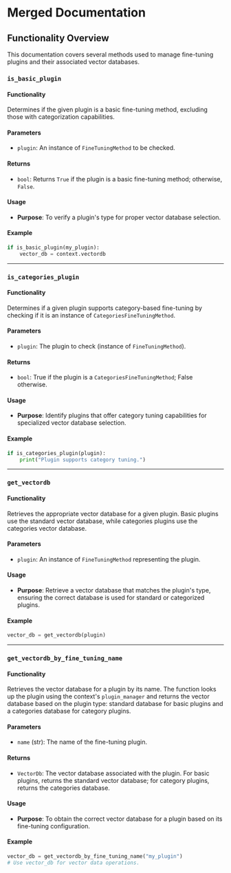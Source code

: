 # Merged Documentation

## Functionality Overview

This documentation covers several methods used to manage fine-tuning plugins and their associated vector databases.

### `is_basic_plugin`

#### Functionality
Determines if the given plugin is a basic fine-tuning method, excluding those with categorization capabilities.

#### Parameters
- `plugin`: An instance of `FineTuningMethod` to be checked.

#### Returns
- `bool`: Returns `True` if the plugin is a basic fine-tuning method; otherwise, `False`.

#### Usage
- **Purpose**: To verify a plugin's type for proper vector database selection.

#### Example
```python
if is_basic_plugin(my_plugin):
    vector_db = context.vectordb
```

---

### `is_categories_plugin`

#### Functionality
Determines if a given plugin supports category-based fine-tuning by checking if it is an instance of `CategoriesFineTuningMethod`.

#### Parameters
- `plugin`: The plugin to check (instance of `FineTuningMethod`).

#### Returns
- `bool`: True if the plugin is a `CategoriesFineTuningMethod`; False otherwise.

#### Usage
- **Purpose**: Identify plugins that offer category tuning capabilities for specialized vector database selection.

#### Example
```python
if is_categories_plugin(plugin):
    print("Plugin supports category tuning.")
```

---

### `get_vectordb`

#### Functionality
Retrieves the appropriate vector database for a given plugin. Basic plugins use the standard vector database, while categories plugins use the categories vector database.

#### Parameters
- `plugin`: An instance of `FineTuningMethod` representing the plugin.

#### Usage
- **Purpose**: Retrieve a vector database that matches the plugin's type, ensuring the correct database is used for standard or categorized plugins.

#### Example
```python
vector_db = get_vectordb(plugin)
```

---

### `get_vectordb_by_fine_tuning_name`

#### Functionality
Retrieves the vector database for a plugin by its name. The function looks up the plugin using the context's `plugin_manager` and returns the vector database based on the plugin type: standard database for basic plugins and a categories database for category plugins.

#### Parameters
- `name` (str): The name of the fine-tuning plugin.

#### Returns
- `VectorDb`: The vector database associated with the plugin. For basic plugins, returns the standard vector database; for category plugins, returns the categories database.

#### Usage
- **Purpose**: To obtain the correct vector database for a plugin based on its fine-tuning configuration.

#### Example
```python
vector_db = get_vectordb_by_fine_tuning_name("my_plugin")
# Use vector_db for vector data operations.
```